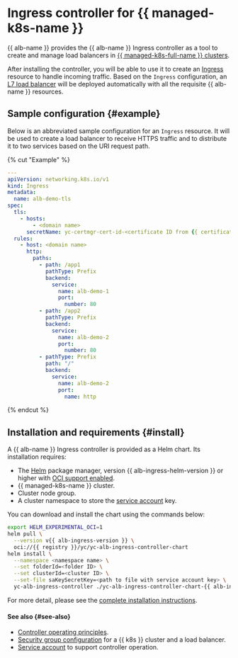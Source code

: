 # Ingress controller for {{ managed-k8s-name }}

{{ alb-name }} provides the {{ alb-name }} Ingress controller as a tool to create and manage load balancers in [{{ managed-k8s-full-name }} clusters](../../../managed-kubernetes/concepts/index.md#kubernetes-cluster).

After installing the controller, you will be able to use it to create an [Ingress](https://kubernetes.io/docs/concepts/services-networking/ingress/) resource to handle incoming traffic. Based on the `Ingress` configuration, an [L7 load balancer](../../concepts/application-load-balancer.md) will be deployed automatically with all the requisite {{ alb-name }} resources.

## Sample configuration {#example}

Below is an abbreviated sample configuration for an `Ingress` resource. It will be used to create a load balancer to receive HTTPS traffic and to distribute it to two services based on the URI request path.

{% cut "Example" %}

```yaml
---
apiVersion: networking.k8s.io/v1
kind: Ingress
metadata:
  name: alb-demo-tls
spec:
  tls:
    - hosts:
        - <domain name>
      secretName: yc-certmgr-cert-id-<certificate ID from {{ certificate-manager-full-name }}>
  rules:
    - host: <domain name>
      http:
        paths:
          - path: /app1
            pathType: Prefix
            backend:
              service:
                name: alb-demo-1
                port:
                  number: 80
          - path: /app2
            pathType: Prefix
            backend:
              service:
                name: alb-demo-2
                port:
                  number: 80
          - pathType: Prefix
            path: "/"
            backend:
              service:
                name: alb-demo-2
                port:
                  name: http
```

{% endcut %}

## Installation and requirements {#install}

A {{ alb-name }} Ingress controller is provided as a Helm chart. Its installation requires:
* The [Helm](https://helm.sh/) package manager, version {{ alb-ingress-helm-version }} or higher with [OCI support enabled](https://helm.sh/docs/topics/registries/).
* {{ managed-k8s-name }} cluster.
* Cluster node group.
* A cluster namespace to store the [service account](service-account.md) key.

You can download and install the chart using the commands below:

```bash
export HELM_EXPERIMENTAL_OCI=1
helm pull \
  --version v{{ alb-ingress-version }} \
  oci://{{ registry }}/yc/yc-alb-ingress-controller-chart
helm install \
  --namespace <namespace name> \
  --set folderId=<folder ID> \
  --set clusterId=<cluster ID> \
  --set-file saKeySecretKey=<path to file with service account key> \
  yc-alb-ingress-controller ./yc-alb-ingress-controller-chart-{{ alb-ingress-version }}.tgz
```

For more detail, please see the [complete installation instructions](../../operations/k8s-ingress-controller-install.md).

#### See also {#see-also}

* [Controller operating principles](principles.md).
* [Security group configuration](security-groups.md) for a {{ k8s }} cluster and a load balancer.
* [Service account](service-account.md) to support controller operation.